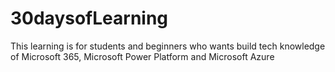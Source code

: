 # 30daysofLearning
This learning is for students and beginners who wants build tech knowledge of Microsoft 365, Microsoft Power Platform and Microsoft Azure
